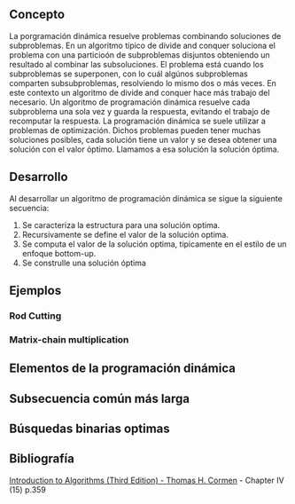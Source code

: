 ## Concepto
La porgramación dinámica resuelve problemas combinando soluciones de subproblemas. En un algoritmo típico de divide and conquer soluciona el problema con una particioón de subproblemas disjuntos obteniendo un resultado al combinar las subsoluciones. El problema está cuando los subproblemas se superponen, con lo cuál algúnos subproblemas comparten subsubproblemas, resolviendo lo mismo dos o más veces. En este contexto un algoritmo de divide and conquer hace más trabajo del necesario. Un algoritmo de programación dinámica resuelve cada subproblema una sola vez y guarda la respuesta, evitando el trabajo de recomputar la respuesta.
La programación dinámica se suele utilizar a problemas de optimización. Dichos problemas pueden tener muchas soluciones posibles, cada solución tiene un valor y se desea obtener una solución con el valor óptimo. Llamamos a esa solución la solución óptima.

## Desarrollo
Al desarrollar un algoritmo de programación dinámica se sigue la siguiente secuencia:
1. Se caracteriza la estructura para una solución optima.
2. Recursivamente se define el valor de la solución optima.
3. Se computa el valor de la solución optima, tipicamente en el estilo de un enfoque bottom-up.
4. Se construlle una solución óptima

## Ejemplos
### Rod Cutting
### Matrix-chain multiplication
## Elementos de la programación dinámica

## Subsecuencia común más larga

## Búsquedas binarias optimas

## Bibliografía
[Introduction to Algorithms (Third Edition) - Thomas H. Cormen](https://enos.itcollege.ee/~japoia/algorithms/GT/Introduction_to_algorithms-3rd%20Edition.pdf) - Chapter IV (15) p.359